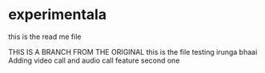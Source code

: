 # experimentala


this is the read me file 

THIS IS A BRANCH FROM THE ORIGINAL 
this is the file 
testing 
irunga bhaai
Adding video call and audio call feature 
second one 
